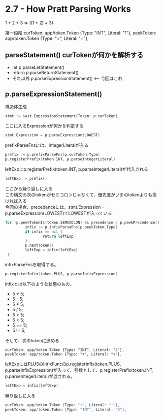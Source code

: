 # 2.7 - How Pratt Parsing Works

1 + 2 + 3 => ((1 + 2) + 3)

第一段階
curToken: app/token.Token {Type: "INT", Literal: "1"},
peekToken: app/token.Token {Type: "+", Literal: "+"},

## parseStatement() curTokenが何かを解析する

- let p.parseLetStatement()
- return p.parseReturnStatement()
- それ以外 p.parseExpressionStatement() <-- 今回はこれ

## p.parseExpressionStatement()
構造体生成  

```go
stmt := &ast.ExpressionStatement{Token: p.curToken}  
```

ここに入るExpressionが何かを判定する  

```go
stmt.Expression = p.parseExpression(LOWEST)  
```

prefixParseFnsには、IntegerLiteralが入る  

```go
prefix := p.prefixParseFns[p.curToken.Type]  
p.registerPrefix(token.INT, p.parseIntegerLiteral)  
```

leftExpにp.registerPrefix(token.INT, p.parseIntegerLiteral)が代入される  

```go
leftExp := prefix()
```

ここから繰り返しに入る  
この構文の次のtokenがセミコロンじゃなくて、優先度がいまのtokenよりも高ければ入る  
今回の場合、precedenceには、stmt.Expression = p.parseExpression(LOWEST)でLOWESTが入っている  

```go
for !p.peekTokenIs(token.SEMICOLON) && precedence < p.peekPrecedence() {
         infix := p.infixParseFns[p.peekToken.Type]
         if infix == nil {
                 return leftExp
         }
         p.nextToken()
         leftExp = infix(leftExp)
 }
```

infixParseFnsを取得する。  

```go
p.registerInfix(token.PLUS, p.parseInfixExpression)
```

infixとは以下のような状態のもの。  

- 5 + 5;
- 5 - 5;
- 5 * 5;
- 5 / 5;
- 5 > 5;
- 5 < 5;
- 5 == 5;
- 5 != 5;

そして、次のtokenに進める  

```
curToken: app/token.Token {Type: "INT", Literal: "2"},
peekToken: app/token.Token {Type: "+", Literal: "+"},
```

leftExpにはPLUSのInfixFuncのp.registerInfix(token.PLUS, p.parseInfixExpression)が入って、引数として、p.registerPrefix(token.INT, p.parseIntegerLiteral)が渡される。

```go
leftExp = infix(leftExp)
```

繰り返しに入る

```go
curToken: app/token.Token {Type: "+", Literal: "+"},
peekToken: app/token.Token {Type: "INT", Literal: "3"},
```
